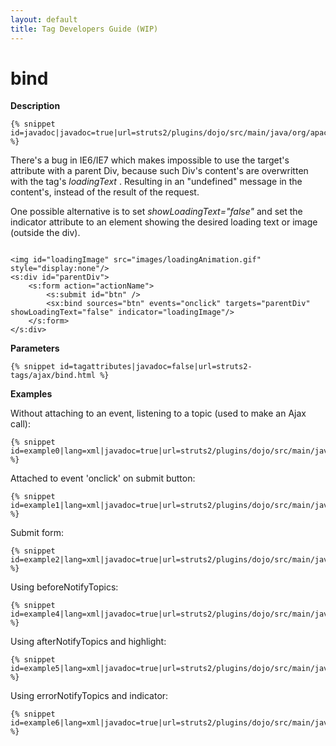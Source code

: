 ```yaml
---
layout: default
title: Tag Developers Guide (WIP)
---
```


# bind

__Description__



~~~~~~~
{% snippet id=javadoc|javadoc=true|url=struts2/plugins/dojo/src/main/java/org/apache/struts2/dojo/components/Bind.java %}
~~~~~~~

There's a bug in  IE6/IE7 which makes impossible to use the target's attribute with a parent Div, because such Div's content's are overwritten with the tag's _loadingText_ . Resulting in an "undefined" message in the content's, instead of the result of the request.

One possible alternative is to set _showLoadingText="false"_  and set the indicator attribute to an element showing the desired loading text or image (outside the div).


~~~~~~~

<img id="loadingImage" src="images/loadingAnimation.gif" style="display:none"/>
<s:div id="parentDiv">
    <s:form action="actionName">
        <s:submit id="btn" />
        <sx:bind sources="btn" events="onclick" targets="parentDiv" showLoadingText="false" indicator="loadingImage"/>
    </s:form>
</s:div>

~~~~~~~

__Parameters__



~~~~~~~
{% snippet id=tagattributes|javadoc=false|url=struts2-tags/ajax/bind.html %}
~~~~~~~

__Examples__

Without attaching to an event, listening to a topic (used to make an Ajax call):


~~~~~~~
{% snippet id=example0|lang=xml|javadoc=true|url=struts2/plugins/dojo/src/main/java/org/apache/struts2/dojo/components/Bind.java %}
~~~~~~~

Attached to event 'onclick' on submit button:


~~~~~~~
{% snippet id=example1|lang=xml|javadoc=true|url=struts2/plugins/dojo/src/main/java/org/apache/struts2/dojo/components/Bind.java %}
~~~~~~~

Submit form:


~~~~~~~
{% snippet id=example2|lang=xml|javadoc=true|url=struts2/plugins/dojo/src/main/java/org/apache/struts2/dojo/components/Bind.java %}
~~~~~~~

Using beforeNotifyTopics:


~~~~~~~
{% snippet id=example4|lang=xml|javadoc=true|url=struts2/plugins/dojo/src/main/java/org/apache/struts2/dojo/components/Bind.java %}
~~~~~~~

Using afterNotifyTopics and highlight:


~~~~~~~
{% snippet id=example5|lang=xml|javadoc=true|url=struts2/plugins/dojo/src/main/java/org/apache/struts2/dojo/components/Bind.java %}
~~~~~~~

Using errorNotifyTopics and indicator:


~~~~~~~
{% snippet id=example6|lang=xml|javadoc=true|url=struts2/plugins/dojo/src/main/java/org/apache/struts2/dojo/components/Bind.java %}
~~~~~~~

